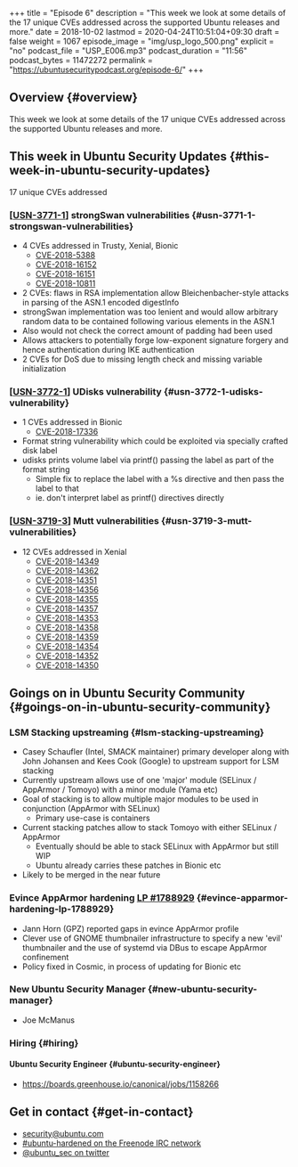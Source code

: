 +++
title = "Episode 6"
description = "This week we look at some details of the 17 unique CVEs addressed across the supported Ubuntu releases and more."
date = 2018-10-02
lastmod = 2020-04-24T10:51:04+09:30
draft = false
weight = 1067
episode_image = "img/usp_logo_500.png"
explicit = "no"
podcast_file = "USP_E006.mp3"
podcast_duration = "11:56"
podcast_bytes = 11472272
permalink = "https://ubuntusecuritypodcast.org/episode-6/"
+++

## Overview {#overview}

This week we look at some details of the 17 unique CVEs addressed across the supported Ubuntu releases and more.


## This week in Ubuntu Security Updates {#this-week-in-ubuntu-security-updates}

17 unique CVEs addressed


### [[USN-3771-1](https://usn.ubuntu.com/3771-1/)] strongSwan vulnerabilities {#usn-3771-1-strongswan-vulnerabilities}

-   4 CVEs addressed in Trusty, Xenial, Bionic
    -   [CVE-2018-5388](https://people.canonical.com/~ubuntu-security/cve/CVE-2018-5388)
    -   [CVE-2018-16152](https://people.canonical.com/~ubuntu-security/cve/CVE-2018-16152)
    -   [CVE-2018-16151](https://people.canonical.com/~ubuntu-security/cve/CVE-2018-16151)
    -   [CVE-2018-10811](https://people.canonical.com/~ubuntu-security/cve/CVE-2018-10811)
-   2 CVEs: flaws in RSA implementation allow Bleichenbacher-style attacks in parsing of the ASN.1 encoded digestInfo
-   strongSwan implementation was too lenient and would allow arbitrary random data to be contained following various elements in the ASN.1
-   Also would not check the correct amount of padding had been used
-   Allows attackers to potentially forge low-exponent signature forgery and hence authentication during IKE authentication
-   2 CVEs for DoS due to missing length check and missing variable initialization


### [[USN-3772-1](https://usn.ubuntu.com/3772-1/)] UDisks vulnerability {#usn-3772-1-udisks-vulnerability}

-   1 CVEs addressed in Bionic
    -   [CVE-2018-17336](https://people.canonical.com/~ubuntu-security/cve/CVE-2018-17336)
-   Format string vulnerability which could be exploited via specially crafted disk label
-   udisks prints volume label via printf() passing the label as part of the format string
    -   Simple fix to replace the label with a %s directive and then pass the label to that
    -   ie. don't interpret label as printf() directives directly


### [[USN-3719-3](https://usn.ubuntu.com/3719-3/)] Mutt vulnerabilities {#usn-3719-3-mutt-vulnerabilities}

-   12 CVEs addressed in Xenial
    -   [CVE-2018-14349](https://people.canonical.com/~ubuntu-security/cve/CVE-2018-14349)
    -   [CVE-2018-14362](https://people.canonical.com/~ubuntu-security/cve/CVE-2018-14362)
    -   [CVE-2018-14351](https://people.canonical.com/~ubuntu-security/cve/CVE-2018-14351)
    -   [CVE-2018-14356](https://people.canonical.com/~ubuntu-security/cve/CVE-2018-14356)
    -   [CVE-2018-14355](https://people.canonical.com/~ubuntu-security/cve/CVE-2018-14355)
    -   [CVE-2018-14357](https://people.canonical.com/~ubuntu-security/cve/CVE-2018-14357)
    -   [CVE-2018-14353](https://people.canonical.com/~ubuntu-security/cve/CVE-2018-14353)
    -   [CVE-2018-14358](https://people.canonical.com/~ubuntu-security/cve/CVE-2018-14358)
    -   [CVE-2018-14359](https://people.canonical.com/~ubuntu-security/cve/CVE-2018-14359)
    -   [CVE-2018-14354](https://people.canonical.com/~ubuntu-security/cve/CVE-2018-14354)
    -   [CVE-2018-14352](https://people.canonical.com/~ubuntu-security/cve/CVE-2018-14352)
    -   [CVE-2018-14350](https://people.canonical.com/~ubuntu-security/cve/CVE-2018-14350)


## Goings on in Ubuntu Security Community {#goings-on-in-ubuntu-security-community}


### LSM Stacking upstreaming {#lsm-stacking-upstreaming}

-   Casey Schaufler (Intel, SMACK maintainer) primary developer along with John Johansen and Kees Cook (Google) to upstream support for LSM stacking
-   Currently upstream allows use of one 'major' module (SELinux / AppArmor / Tomoyo) with a minor module (Yama etc)
-   Goal of stacking is to allow multiple major modules to be used in conjunction (AppArmor with SELinux)
    -   Primary use-case is containers
-   Current stacking patches allow to stack Tomoyo with either SELinux / AppArmor
    -   Eventually should be able to stack SELinux with AppArmor but still WIP
    -   Ubuntu already carries these patches in Bionic etc
-   Likely to be merged in the near future


### Evince AppArmor hardening [LP #1788929](https://bugs.launchpad.net/ubuntu/+source/evince/+bug/1788929) {#evince-apparmor-hardening-lp-1788929}

-   Jann Horn (GPZ) reported gaps in evince AppArmor profile
-   Clever use of GNOME thumbnailer infrastructure to specify a new 'evil' thumbnailer and the use of systemd via DBus to escape AppArmor confinement
-   Policy fixed in Cosmic, in process of updating for Bionic etc


### New Ubuntu Security Manager {#new-ubuntu-security-manager}

-   Joe McManus


### Hiring {#hiring}


#### Ubuntu Security Engineer {#ubuntu-security-engineer}

-   <https://boards.greenhouse.io/canonical/jobs/1158266>


## Get in contact {#get-in-contact}

-   [security@ubuntu.com](mailto:security@ubuntu.com)
-   [#ubuntu-hardened on the Freenode IRC network](http://webchat.freenode.net/#ubuntu-hardened)
-   [@ubuntu\_sec on twitter](https://twitter.com/ubuntu%5Fsec)
